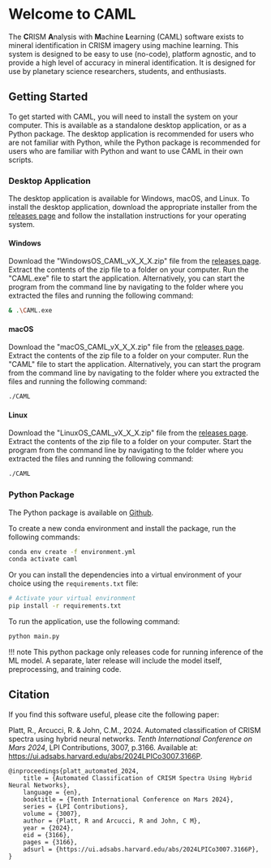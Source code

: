# Welcome to CAML

The **C**RISM **A**nalysis with **M**achine **L**earning (CAML) software exists to mineral identification in CRISM imagery using machine learning. This system is designed to be easy to use (no-code), platform agnostic, and to provide a high level of accuracy in mineral identification. It is designed for use by planetary science researchers, students, and enthusiasts.

## Getting Started

To get started with CAML, you will need to install the system on your computer. This is available as a standalone desktop application, or as a Python package. The desktop application is recommended for users who are not familiar with Python, while the Python package is recommended for users who are familiar with Python and want to use CAML in their own scripts.

### Desktop Application

The desktop application is available for Windows, macOS, and Linux. To install the desktop application, download the appropriate installer from the [releases page](https://github.com/rob-platt/CRISM_classifier_application/releases) and follow the installation instructions for your operating system.

#### Windows

Download the "WindowsOS_CAML_vX_X_X.zip" file from the [releases page](https://github.com/rob-platt/CRISM_classifier_application/releases). Extract the contents of the zip file to a folder on your computer. Run the "CAML.exe" file to start the application. Alternatively, you can start the program from the command line by navigating to the folder where you extracted the files and running the following command:

```bash
& .\CAML.exe
```

#### macOS

Download the "macOS_CAML_vX_X_X.zip" file from the [releases page](https://github.com/rob-platt/CRISM_classifier_application/releases). Extract the contents of the zip file to a folder on your computer. Run the "CAML" file to start the application. Alternatively, you can start the program from the command line by navigating to the folder where you extracted the files and running the following command:

```bash
./CAML
```

#### Linux

Download the "LinuxOS_CAML_vX_X_X.zip" file from the [releases page](https://github.com/rob-platt/CRISM_classifier_application/releases). Extract the contents of the zip file to a folder on your computer. Start the program from the command line by navigating to the folder where you extracted the files and running the following command:

```bash
./CAML
```

### Python Package

The Python package is available on [Github](https://github.com/rob-platt/CRISM_classifier_application).

To create a new conda environment and install the package, run the following commands:

```bash
conda env create -f environment.yml
conda activate caml
```

Or you can install the dependencies into a virtual environment of your choice using the `requirements.txt` file:

```bash
# Activate your virtual environment
pip install -r requirements.txt
```
To run the application, use the following command:

```bash
python main.py
```

!!! note
    This python package only releases code for running inference of the ML model. A separate, later release will include the model itself, preprocessing, and training code. 

## Citation

If you find this software useful, please cite the following paper:

Platt, R., Arcucci, R. & John, C.M., 2024. Automated classification of CRISM spectra using hybrid neural networks. *Tenth International Conference on Mars 2024*, LPI Contributions, 3007, p.3166. Available at: https://ui.adsabs.harvard.edu/abs/2024LPICo3007.3166P.

```
@inproceedings{platt_automated_2024,
	title = {Automated Classification of CRISM Spectra Using Hybrid Neural Networks},
	language = {en},
	booktitle = {Tenth International Conference on Mars 2024},
    series = {LPI Contributions},
    volume = {3007},
	author = {Platt, R and Arcucci, R and John, C M},
	year = {2024},
    eid = {3166},
    pages = {3166},
    adsurl = {https://ui.adsabs.harvard.edu/abs/2024LPICo3007.3166P},
}
```
